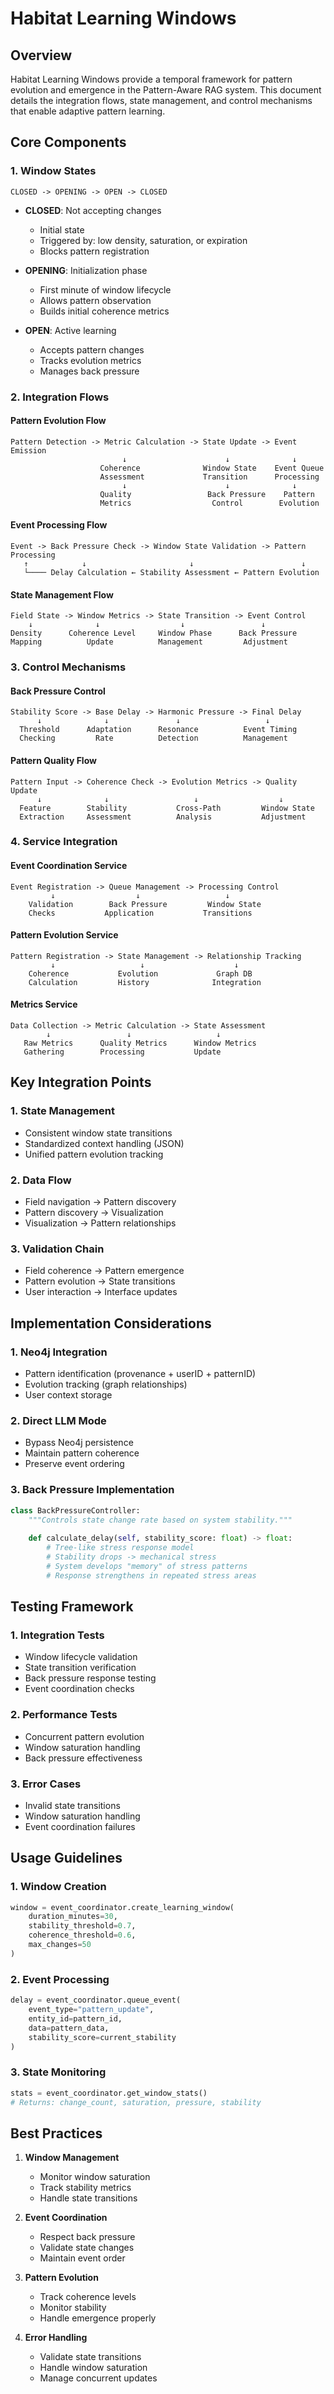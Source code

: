 # Habitat Learning Windows

## Overview

Habitat Learning Windows provide a temporal framework for pattern evolution and emergence in the Pattern-Aware RAG system. This document details the integration flows, state management, and control mechanisms that enable adaptive pattern learning.

## Core Components

### 1. Window States
```
CLOSED -> OPENING -> OPEN -> CLOSED
```

- **CLOSED**: Not accepting changes
  - Initial state
  - Triggered by: low density, saturation, or expiration
  - Blocks pattern registration

- **OPENING**: Initialization phase
  - First minute of window lifecycle
  - Allows pattern observation
  - Builds initial coherence metrics

- **OPEN**: Active learning
  - Accepts pattern changes
  - Tracks evolution metrics
  - Manages back pressure

### 2. Integration Flows

#### Pattern Evolution Flow
```
Pattern Detection -> Metric Calculation -> State Update -> Event Emission
                         ↓                      ↓              ↓
                    Coherence              Window State    Event Queue
                    Assessment             Transition      Processing
                         ↓                      ↓              ↓
                    Quality                 Back Pressure    Pattern
                    Metrics                  Control        Evolution
```

#### Event Processing Flow
```
Event -> Back Pressure Check -> Window State Validation -> Pattern Processing
   ↑            ↓                       ↓                        ↓
   └──── Delay Calculation ← Stability Assessment ← Pattern Evolution
```

#### State Management Flow
```
Field State -> Window Metrics -> State Transition -> Event Control
    ↓              ↓                  ↓                 ↓
Density      Coherence Level     Window Phase      Back Pressure
Mapping          Update          Management         Adjustment
```

### 3. Control Mechanisms

#### Back Pressure Control
```
Stability Score -> Base Delay -> Harmonic Pressure -> Final Delay
      ↓              ↓               ↓                   ↓
  Threshold      Adaptation      Resonance          Event Timing
  Checking         Rate          Detection          Management
```

#### Pattern Quality Flow
```
Pattern Input -> Coherence Check -> Evolution Metrics -> Quality Update
      ↓              ↓                   ↓                  ↓
  Feature        Stability           Cross-Path         Window State
  Extraction     Assessment          Analysis           Adjustment
```

### 4. Service Integration

#### Event Coordination Service
```
Event Registration -> Queue Management -> Processing Control
         ↓                  ↓                   ↓
    Validation        Back Pressure         Window State
    Checks           Application           Transitions
```

#### Pattern Evolution Service
```
Pattern Registration -> State Management -> Relationship Tracking
         ↓                   ↓                    ↓
    Coherence           Evolution             Graph DB
    Calculation         History              Integration
```

#### Metrics Service
```
Data Collection -> Metric Calculation -> State Assessment
        ↓                 ↓                   ↓
   Raw Metrics      Quality Metrics      Window Metrics
   Gathering        Processing           Update
```

## Key Integration Points

### 1. State Management
- Consistent window state transitions
- Standardized context handling (JSON)
- Unified pattern evolution tracking

### 2. Data Flow
- Field navigation -> Pattern discovery
- Pattern discovery -> Visualization
- Visualization -> Pattern relationships

### 3. Validation Chain
- Field coherence -> Pattern emergence
- Pattern evolution -> State transitions
- User interaction -> Interface updates

## Implementation Considerations

### 1. Neo4j Integration
- Pattern identification (provenance + userID + patternID)
- Evolution tracking (graph relationships)
- User context storage

### 2. Direct LLM Mode
- Bypass Neo4j persistence
- Maintain pattern coherence
- Preserve event ordering

### 3. Back Pressure Implementation
```python
class BackPressureController:
    """Controls state change rate based on system stability."""
    
    def calculate_delay(self, stability_score: float) -> float:
        # Tree-like stress response model
        # Stability drops -> mechanical stress
        # System develops "memory" of stress patterns
        # Response strengthens in repeated stress areas
```

## Testing Framework

### 1. Integration Tests
- Window lifecycle validation
- State transition verification
- Back pressure response testing
- Event coordination checks

### 2. Performance Tests
- Concurrent pattern evolution
- Window saturation handling
- Back pressure effectiveness

### 3. Error Cases
- Invalid state transitions
- Window saturation handling
- Event coordination failures

## Usage Guidelines

### 1. Window Creation
```python
window = event_coordinator.create_learning_window(
    duration_minutes=30,
    stability_threshold=0.7,
    coherence_threshold=0.6,
    max_changes=50
)
```

### 2. Event Processing
```python
delay = event_coordinator.queue_event(
    event_type="pattern_update",
    entity_id=pattern_id,
    data=pattern_data,
    stability_score=current_stability
)
```

### 3. State Monitoring
```python
stats = event_coordinator.get_window_stats()
# Returns: change_count, saturation, pressure, stability
```

## Best Practices

1. **Window Management**
   - Monitor window saturation
   - Track stability metrics
   - Handle state transitions

2. **Event Coordination**
   - Respect back pressure
   - Validate state changes
   - Maintain event order

3. **Pattern Evolution**
   - Track coherence levels
   - Monitor stability
   - Handle emergence properly

4. **Error Handling**
   - Validate state transitions
   - Handle window saturation
   - Manage concurrent updates
